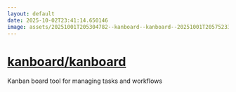 ```yaml
---
layout: default
date: 2025-10-02T23:41:14.650146
image: assets/20251001T205304782--kanboard--kanboard--20251001T205752332--cropped.png
---
```


# [kanboard/kanboard](https://github.com/kanboard/kanboard)

Kanban board tool for managing tasks and workflows
